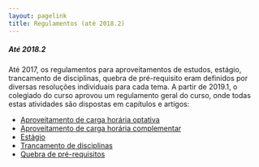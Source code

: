 ```yaml
---
layout: pagelink
title: Regulamentos (até 2018.2)
---
```


##### **Até 2018.2**

Até 2017, os regulamentos para aproveitamentos de estudos, estágio, trancamento de disciplinas, quebra de pré-requisito eram definidos por diversas resoluções individuais para cada tema. A partir de 2019.1, o colegiado do curso aprovou um regulamento geral do curso, onde todas estas atividades são dispostas em capítulos e artigos:


* [Aproveitamento de carga horária optativa][aproveitamentoopt]
* [Aproveitamento de carga horária complementar][aproveitamentocomp]
* [Estágio][estagio]
* [Trancamento de disciplinas][trancamento]
* [Quebra de pré-requisitos][quebra]

[aproveitamentoopt]:https://docs.google.com/viewer?a=v&pid=sites&srcid=ZGVmYXVsdGRvbWFpbnxqZWlvd2prd3FkfGd4OjIyMTllOTdmMzUxYjlhZDI
[aproveitamentocomp]:https://docs.google.com/viewer?a=v&pid=sites&srcid=ZGVmYXVsdGRvbWFpbnxqZWlvd2prd3FkfGd4OjJiN2QyNjg5MDg4ZjhhM2M
[estagio]:https://docs.google.com/viewer?a=v&pid=sites&srcid=ZGVmYXVsdGRvbWFpbnxqZWlvd2prd3FkfGd4OjFkYTg1NDc4ZDJhMjBlN2I
[trancamento]:/files/RegulamentoTrancamento-BCC.pdf
[quebra]:https://docs.google.com/viewer?a=v&pid=sites&srcid=ZGVmYXVsdGRvbWFpbnxqZWlvd2prd3FkfGd4OjI4MDMzMTFiMjBlOTM5MDk
